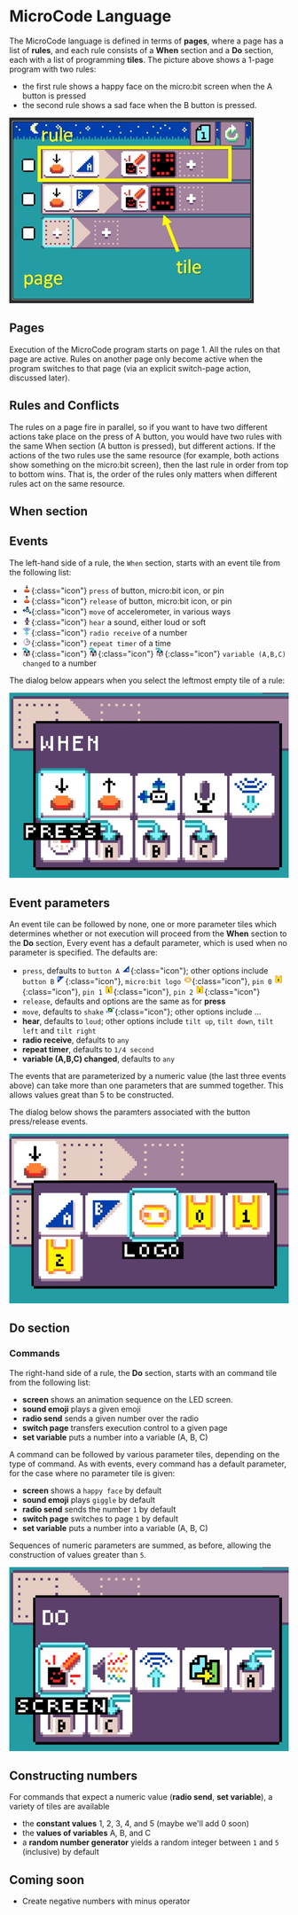 
# MicroCode Language

The MicroCode language is defined in terms of **pages**, where a page has a list of **rules**,
and each rule consists of a **When** section and a **Do** section, each with a list of programming
**tiles**. The picture above shows a 1-page program with two rules:

-   the first rule shows a happy face on the micro:bit screen when the A button is pressed
-   the second rule shows a sad face when the B button is pressed.

![Smiley Button MicroCode program](./images/rule.jpg)

## Pages

Execution of the MicroCode program starts on page 1. All the rules on that page are active.
Rules on another page only become active when the program switches to that page
(via an explicit switch-page action, discussed later).

## Rules and Conflicts

The rules on a page fire in parallel, so if you want to have two different actions take place
on the press of A button, you would have two rules with the same When section (A button is pressed),
but different actions. If the actions of the two rules use the same resource (for example, both actions
show something on the micro:bit screen), then the last rule in order from top to bottom wins. That is,
the order of the rules only matters when different rules act on the same resource.

## When section

## Events

The left-hand side of a rule, the `When` section, starts with an
event tile from the following list:

-   ![press image](./images/generated/icon_S2.png){:class="icon"} `press` of button, micro:bit icon, or pin
-   ![release image](./images/generated/icon_S2B.png){:class="icon"} `release` of button, micro:bit icon, or pin
-   ![press image](./images/generated/icon_S3.png){:class="icon"} `move` of accelerometer, in various ways
-   ![press image](./images/generated/icon_S8.png){:class="icon"} `hear` a sound, either loud or soft
-   ![press image](./images/generated/icon_S7.png){:class="icon"} `radio receive` of a number
-   ![press image](./images/generated/icon_S4.png){:class="icon"} `repeat timer` of a time
-   ![press image](./images/generated/icon_S9A.png){:class="icon"} ![press image](./images/generated/icon_S9B.png){:class="icon"} ![press image](./images/generated/icon_S9C.png){:class="icon"} `variable (A,B,C) changed` to a number

The dialog below appears when you select the leftmost empty tile of a rule:

![event tiles in when section](./images/whenDialog.jpg)

## Event parameters

An event tile can be followed by none, one or more parameter tiles which determines whether or not execution will proceed from the **When** section to the **Do** section, Every event has a default parameter, which is used when no parameter is specified. The defaults are:

-   `press`, defaults to `button A` ![press image](./images/generated/icon_F3.png){:class="icon"}; 
other options include `button B` ![press image](./images/generated/icon_F4.png){:class="icon"}, 
`micro:bit logo` ![press image](./images/generated/icon_F7.png){:class="icon"}, 
`pin 0` ![press image](./images/generated/icon_F0.png){:class="icon"}, 
`pin 1` ![press image](./images/generated/icon_F1.png){:class="icon"}, `pin 2` ![press image](./images/generated/icon_F2.png){:class="icon"}
-   `release`, defaults and options are the same as for **press**
-   `move`, defaults to `shake` ![press image](./images/generated/icon_F17_shake.png){:class="icon"}; other options include ...
-   **hear**, defaults to `loud`; other options include `tilt up`, `tilt down`, `tilt left` and `tilt right`
-   **radio receive**, defaults to `any`
-   **repeat timer**, defaults to `1/4 second`
-   **variable (A,B,C) changed**, defaults to `any`

The events that are parameterized by a numeric value (the last three events above) can take more than one parameters that are summed together. This allows values great than 5 to be constructed.

The dialog below shows the paramters associated with the button press/release events.

![parameters for press/release event](./images/eventParameterDialog.jpg)

## Do section

### Commands

The right-hand side of a rule, the **Do** section, starts with an
command tile from the following list:

-   **screen** shows an animation sequence on the LED screen.
-   **sound emoji** plays a given emoji
-   **radio send** sends a given number over the radio
-   **switch page** transfers execution control to a given page
-   **set variable** puts a number into a variable (A, B, C)

A command can be followed by various parameter tiles, depending on the type
of command. As with events, every command has a default parameter, for the
case where no parameter tile is given:

-   **screen** shows a `happy face` by default
-   **sound emoji** plays `giggle` by default
-   **radio send** sends the number `1` by default
-   **switch page** switches to page `1` by default
-   **set variable** puts a number into a variable (A, B, C)

Sequences of numeric parameters are summed, as before, allowing the construction of values greater than `5`.

![command tiles in do section](./images/doDialog.jpg)

## Constructing numbers

For commands that expect a numeric value (**radio send**, **set variable**), a variety of tiles are available

-   the **constant values** 1, 2, 3, 4, and 5 (maybe we'll add 0 soon)
-   the **values of variables** A, B, and C
-   a **random number generator** yields a random integer between `1` and `5` (inclusive) by default

## Coming soon

-   Create negative numbers with minus operator
